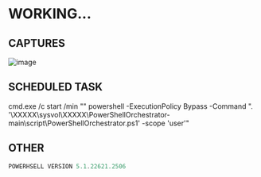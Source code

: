 # WORKING...


## CAPTURES
![image](https://github.com/noahlavis/PowerShellOrchestrator/assets/83171346/708973ba-dcc5-49b6-88ca-df7dea0fcb5c)

## SCHEDULED TASK
cmd.exe /c start /min "" powershell -ExecutionPolicy Bypass -Command ". '\\XXXXX\sysvol\XXXXX\PowerShellOrchestrator-main\script\PowerShellOrchestrator.ps1' -scope 'user'"

## OTHER
```ps1
POWERHSELL VERSION 5.1.22621.2506
```

